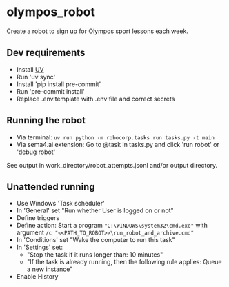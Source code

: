 # olympos_robot

Create a robot to sign up for Olympos sport lessons each week.

## Dev requirements

- Install [UV](https://github.com/astral-sh/uv)
- Run 'uv sync'
- Install 'pip install pre-commit'
- Run 'pre-commit install'
- Replace .env.template with .env file and correct secrets

## Running the robot

- Via terminal: ```uv run python -m robocorp.tasks run tasks.py -t main```
- Via sema4.ai extension: Go to @task in tasks.py and click 'run robot' or 'debug robot'

See output in work_directory/robot_attempts.jsonl and/or output directory.

## Unattended running

- Use Windows 'Task scheduler'
- In 'General' set "Run whether User is logged on or not"
- Define triggers
- Define action: Start a program ```"C:\WINDOWS\system32\cmd.exe"``` with argument ```/c "<<PATH_TO_ROBOT>>\run_robot_and_archive.cmd"```
- In 'Conditions' set "Wake the computer to run this task"
- In 'Settings' set:
  - "Stop the task if it runs longer than: 10 minutes"
  - "If the task is already running, then the following rule applies: Queue a new instance"
- Enable History
